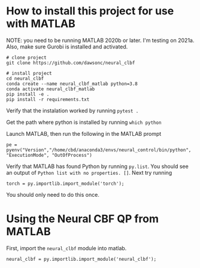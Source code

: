 # How to install this project for use with MATLAB

NOTE: you need to be running MATLAB 2020b or later. I'm testing on 2021a. Also, make sure Gurobi is installed and activated.

```
# clone project   
git clone https://github.com/dawsonc/neural_clbf

# install project   
cd neural_clbf
conda create --name neural_clbf_matlab python=3.8
conda activate neural_clbf_matlab
pip install -e .   
pip install -r requirements.txt
```

Verify that the instalation worked by running `pytest .`

Get the path where python is installed by running `which python`

Launch MATLAB, then run the following in the MATLAB prompt
```
pe = pyenv("Version","/home/cbd/anaconda3/envs/neural_control/bin/python", "ExecutionMode", "OutOfProcess")
```

Verify that MATLAB has found Python by running `py.list`. You should see an output of `Python list with no properties. []`. Next try running 

```
torch = py.importlib.import_module('torch');
```

You should only need to do this once.

# Using the Neural CBF QP from MATLAB

First, import the `neural_clbf` module into matlab.
```
neural_clbf = py.importlib.import_module('neural_clbf');
```

